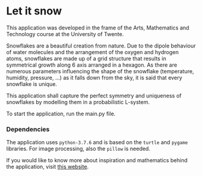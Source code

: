 # Let it snow

This application was developed in the frame of the Arts, Mathematics and Technology course at the University of Twente. 

Snowflakes are a beautiful creation from nature. Due to the dipole behaviour of water molecules and the arrangement of the oxygen and hydrogen atoms, snowflakes are made up of a grid structure that results in symmetrical growth along 6 axis arranged in a hexagon. As there are numerous parameters influencing the shape of the snowflake (temperature, humidity, pressure, ...) as it falls down from the sky, it is said that every snowflake is unique.

This application shall capture the perfect symmetry and uniqueness of snowflakes by modelling them in a probabilistic L-system.

To start the application, run the main.py file. 

### Dependencies 
The application uses <code>python-3.7.6</code> and is based on the <code>turtle</code> and <code>pygame</code> libraries. For image processing, also the <code>pillow</code> is needed.

If you would like to know more about inspiration and mathematics behind the application, visit <a href="elisanguyen.pythonanywhere.com">this website</a>.
